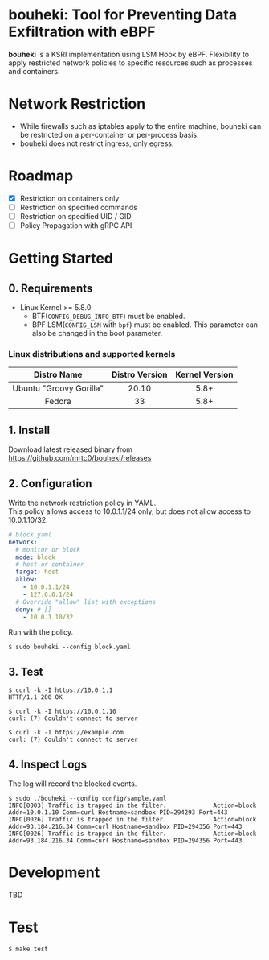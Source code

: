 # bouheki: Tool for Preventing Data Exfiltration with eBPF

**bouheki** is a KSRI implementation using LSM Hook by eBPF. 
Flexibility to apply restricted network policies to specific resources such as processes and containers.

# Network Restriction

* While firewalls such as iptables apply to the entire machine, bouheki can be restricted on a per-container or per-process basis.
* bouheki does not restrict ingress, only egress.

# Roadmap

- [x] Restriction on containers only
- [ ] Restriction on specified commands
- [ ] Restriction on specified UID / GID
- [ ] Policy Propagation with gRPC API

# Getting Started

## 0. Requirements

* Linux Kernel >= 5.8.0
  * BTF(`CONFIG_DEBUG_INFO_BTF`) must be enabled.
  * BPF LSM(`CONFIG_LSM` with `bpf`) must be enabled. This parameter can also be changed in the boot parameter.

### Linux distributions and supported kernels

| Distro Name | Distro Version | Kernel Version |
|:-----------:|:--------------:|:--------------:|
| Ubuntu "Groovy Gorilla"	| 20.10 | 5.8+ |
| Fedora | 33 | 5.8+ |

## 1. Install

Download latest released binary from https://github.com/mrtc0/bouheki/releases

## 2. Configuration

Write the network restriction policy in YAML.  
This policy allows access to 10.0.1.1/24 only, but does not allow access to 10.0.1.10/32.

```yaml
# block.yaml
network:
  # monitor or block
  mode: block
  # host or container
  target: host
  allow:
    - 10.0.1.1/24
    - 127.0.0.1/24
  # Override "allow" list with exceptions
  deny: # []
    - 10.0.1.10/32
```

Run with the policy.

```shell
$ sudo bouheki --config block.yaml
```

## 3. Test

```shell
$ curl -k -I https://10.0.1.1
HTTP/1.1 200 OK

$ curl -k -I https://10.0.1.10
curl: (7) Couldn't connect to server

$ curl -k -I https://example.com
curl: (7) Couldn't connect to server
```

## 4. Inspect Logs

The log will record the blocked events.

```shell
$ sudo ./bouheki --config config/sample.yaml
INFO[0003] Traffic is trapped in the filter.             Action=block Addr=10.0.1.10 Comm=curl Hostname=sandbox PID=294293 Port=443
INFO[0026] Traffic is trapped in the filter.             Action=block Addr=93.184.216.34 Comm=curl Hostname=sandbox PID=294356 Port=443
INFO[0026] Traffic is trapped in the filter.             Action=block Addr=93.184.216.34 Comm=curl Hostname=sandbox PID=294356 Port=443
```

# Development

TBD

# Test

```shell
$ make test
```
